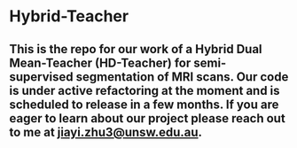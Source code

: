 # Hybrid-Teacher

## This is the repo for our work of a Hybrid Dual Mean-Teacher (HD-Teacher) for semi-supervised segmentation of MRI scans. Our code is under active refactoring at the moment and is scheduled to release in a few months. If you are eager to learn about our project please reach out to me at jiayi.zhu3@unsw.edu.au.